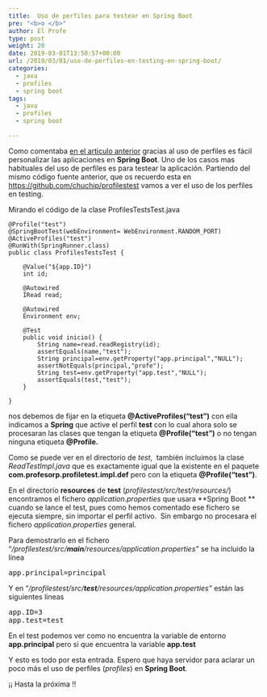 ```yaml
---
title:  Uso de perfiles para testear en Spring Boot
pre: "<b>o </b>"
author: El Profe
type: post
weight: 20
date: 2019-03-01T13:50:57+00:00
url: /2019/03/01/uso-de-perfiles-en-testing-en-spring-boot/
categories:
  - java
  - profiles
  - spring boot
tags:
  - java
  - profiles
  - spring boot

---
```

Como comentaba [en el articulo anterior][1] gracias al uso de perfiles es fácil personalizar las aplicaciones en **Spring Boot**. <!--more--> 
Uno de los casos mas habituales del uso de perfiles es para testear la aplicación. Partiendo del mismo código fuente anterior, que os recuerdo esta en <https://github.com/chuchip/profilestest> vamos a ver el uso de los perfiles en testing.



Mirando el código de la clase ProfilesTestsTest.java

```
@Profile("test")
@SpringBootTest(webEnvironment= WebEnvironment.RANDOM_PORT)
@ActiveProfiles("test")
@RunWith(SpringRunner.class)
public class ProfilesTestsTest {
	
	@Value("${app.ID}")
	int id;
	
	@Autowired 
	IRead read;
	
	@Autowired
	Environment env;
	
	@Test
	public void inicio() {
		String name=read.readRegistry(id);
		assertEquals(name,"test");
		String principal=env.getProperty("app.principal","NULL");
		assertNotEquals(principal,"profe"); 
		String test=env.getProperty("app.test","NULL");
		assertEquals(test,"test");
	}

}
```

nos debemos de fijar en la etiqueta **@ActiveProfiles(&#8220;test&#8221;)** con ella indicamos a **Spring** que active el perfil **test** con lo cual ahora solo se procesaran las clases que tengan la etiqueta **@Profile(&#8220;test&#8221;)** o no tengan ninguna etiqueta **@Profile.**

Como se puede ver en el directorio de _test_,  también incluimos la clase _ReadTestImpl.java_ que es exactamente igual que la existente en el paquete **com.profesorp.profiletest.impl.def** pero con la etiqueta **@Profile(&#8220;test&#8221;)**.

En el directorio **resources** de **test** (_profilestest/src/test/resources/_) encontramos el fichero _application.properties_ que usara **Spring Boot ** cuando se lance el test, pues como hemos comentado ese fichero se ejecuta siempre, sin importar el perfil activo.  Sin embargo no procesara el fichero _application.properties_ general.

Para demostrarlo en el fichero &#8220;_/profilestest/src/**main**/resources/application.properties&#8221;_ se ha incluido la linea

<pre>app.principal=principal</pre>

Y en &#8220;_/profilestest/src/**test**/resources/application.properties&#8221;_ están las siguientes lineas

<pre>app.ID=3
app.test=test</pre>

En el test podemos ver como no encuentra la variable de entorno **app.principal** pero si que encuentra la variable **app.test**

Y esto es todo por esta entrada. Espero que haya servidor para aclarar un poco más el uso de perfiles (_profiles_) en **Spring Boot**.

¡¡ Hasta la próxima !!

 [1]: /2019/02/28/perfiles-en-spring-boot/